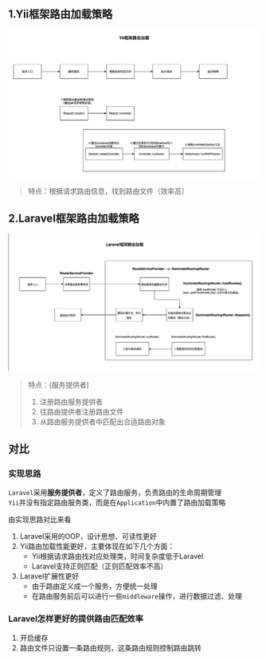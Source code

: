 ## 1.Yii框架路由加载策略
![](./images/Yii.png)

> 特点：根据请求路由信息，找到路由文件（效率高）

## 2.Laravel框架路由加载策略
![](./images/Laravel.png)

> 特点：(服务提供者)
> 1. 注册路由服务提供者
> 2. 往路由提供者注册路由文件
> 3. 从路由服务提供者中匹配出合适路由对象

## 对比
### 实现思路
`Laravel`采用**服务提供者**，定义了路由服务，负责路由的生命周期管理 <br>
`Yii`并没有指定路由服务类，而是在`Application`中内置了路由加载策略

由实现思路对比来看
1. Laravel采用的OOP，设计思想、可读性更好
2. Yii路由加载性能更好，主要体现在如下几个方面：
	- Yii根据请求路由找对应处理类，时间复杂度低于Laravel
	- Laravel支持正则匹配（正则匹配效率不高）
3. Laravel扩展性更好 <br>
	- 由于路由定义成一个服务，方便统一处理
	- 在路由服务前后可以进行一些`middleware`操作，进行数据过滤、处理


### Laravel怎样更好的提供路由匹配效率
1. 开启缓存
2. 路由文件只设置一条路由规则，这条路由规则控制路由跳转